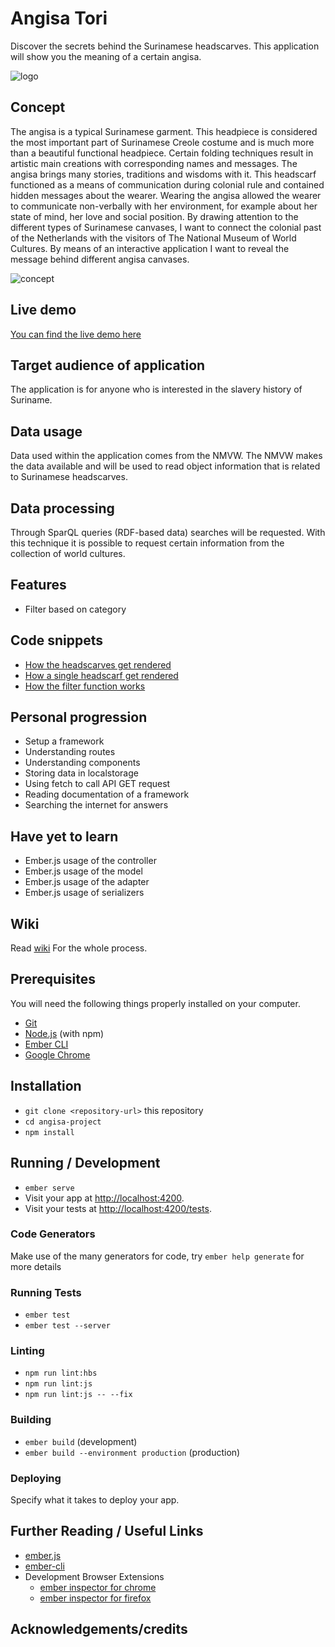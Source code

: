 # Angisa Tori
Discover the secrets behind the Surinamese headscarves.
This application will show you the meaning of a certain angisa.

<img src="https://oege.ie.hva.nl/~westere6/techtrack/angisa.jpg" alt="logo">

## Concept
The angisa is a typical Surinamese garment. This headpiece is considered the most important part of Surinamese Creole costume and is much more than a beautiful functional headpiece. Certain folding techniques result in artistic main creations with corresponding names and messages. The angisa brings many stories, traditions and wisdoms with it. This headscarf functioned as a means of communication during colonial rule and contained hidden messages about the wearer. Wearing the angisa allowed the wearer to communicate non-verbally with her environment, for example about her state of mind, her love and social position. By drawing attention to the different types of Surinamese canvases, I want to connect the colonial past of the Netherlands with the visitors of The National Museum of World Cultures. By means of an interactive application I want to reveal the message behind different angisa canvases.

<img src="https://oege.ie.hva.nl/~westere6/techtrack/concept.jpg" alt="concept">

## Live demo
[You can find the live demo here](https://tropenmuseum.herokuapp.com/headscarves)

## Target audience of application
The application is for anyone who is interested in the slavery history of Suriname.

## Data usage
Data used within the application comes from the NMVW. The NMVW makes the data available and will be used to read 
object information that is related to Surinamese headscarves.

## Data processing
Through SparQL queries (RDF-based data) searches will be requested. With this technique it is possible to request certain information from the collection of world cultures.

## Features
* Filter based on category


## Code snippets
* [How the headscarves get rendered]()
* [How a single headscarf get rendered]()
* [How the filter function works]()


## Personal progression

* Setup a framework
* Understanding routes
* Understanding components
* Storing data in localstorage
* Using fetch to call API GET request
* Reading documentation of a framework
* Searching the internet for answers


## Have yet to learn

* Ember.js usage of the controller
* Ember.js usage of the model 
* Ember.js usage of the adapter
* Ember.js usage of serializers


## Wiki
Read [wiki](https://github.com/EyobDejene/frontend-applications/wiki) For the whole process. 



## Prerequisites
You will need the following things properly installed on your computer.

* [Git](https://git-scm.com/)
* [Node.js](https://nodejs.org/) (with npm)
* [Ember CLI](https://ember-cli.com/)
* [Google Chrome](https://google.com/chrome/)

## Installation

* `git clone <repository-url>` this repository
* `cd angisa-project`
* `npm install`

## Running / Development

* `ember serve`
* Visit your app at [http://localhost:4200](http://localhost:4200).
* Visit your tests at [http://localhost:4200/tests](http://localhost:4200/tests).

### Code Generators

Make use of the many generators for code, try `ember help generate` for more details

### Running Tests

* `ember test`
* `ember test --server`

### Linting

* `npm run lint:hbs`
* `npm run lint:js`
* `npm run lint:js -- --fix`

### Building

* `ember build` (development)
* `ember build --environment production` (production)

### Deploying

Specify what it takes to deploy your app.

## Further Reading / Useful Links

* [ember.js](https://emberjs.com/)
* [ember-cli](https://ember-cli.com/)
* Development Browser Extensions
  * [ember inspector for chrome](https://chrome.google.com/webstore/detail/ember-inspector/bmdblncegkenkacieihfhpjfppoconhi)
  * [ember inspector for firefox](https://addons.mozilla.org/en-US/firefox/addon/ember-inspector/)

## Acknowledgements/credits
